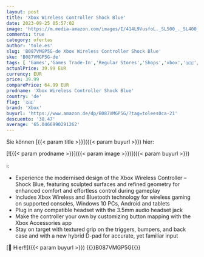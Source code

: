 ```yaml
---
layout: post
title: 'Xbox Wireless Controller Shock Blue'
date: 2023-09-25 05:57:02
image: 'https://m.media-amazon.com/images/I/414L9VusfoL._SL500_._SL400_.jpg'
comments: true
category: ofertas
author: 'tole.es'
slug: 'B087VMGP5G-de Xbox Wireless Controller Shock Blue'
sku: 'B087VMGP5G-de'
tags: [ 'Games','Games Trade-In','Regular Stores','Shops','xbox','🇩🇪', ]
actualPrice: 39.99 EUR
currency: EUR
price: 39.99
comparePrice: 64.99 EUR
prodname: 'Xbox Wireless Controller Shock Blue'
country: 'de'
flag: '🇩🇪'
brand: 'Xbox'
buyurl: 'https://www.amazon.de/dp/B087VMGP5G/?tag=tolees0ca-21'
descuento: '38.47'
average: '65.0466990291262'
---
```


Sie können [{{< param title >}}]({{< param buyurl >}}) hier:

[![{{< param prodname >}}]({{< param image >}})]({{< param buyurl >}})

ℹ️:

- Experience the modernised design of the Xbox Wireless Controller – Shock Blue, featuring sculpted surfaces and refined geometry for enhanced comfort and effortless control during gameplay
- Includes Xbox Wireless and Bluetooth technology for wireless gaming on supported consoles, Windows 10 PCs, Android and tablets
- Plug in any compatible headset with the 3.5mm audio headset jack
- Make the controller your own by customizing button mapping with the Xbox Accessories app
- Stay on target with textured grip on the triggers, bumpers, and back case and with a new hybrid D-pad for accurate, yet familiar input

[🛒 Hier!!]({{< param buyurl >}})
{{<world>}}B087VMGP5G{{</world>}}
